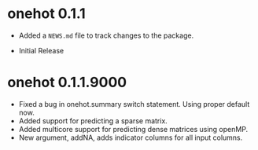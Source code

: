 # onehot 0.1.1

* Added a `NEWS.md` file to track changes to the package.

* Initial Release

# onehot 0.1.1.9000

* Fixed a bug in onehot.summary switch statement. Using proper default now.
* Added support for predicting a sparse matrix.
* Added multicore support for predicting dense matrices using openMP.
* New argument, addNA, adds indicator columns for all input columns.